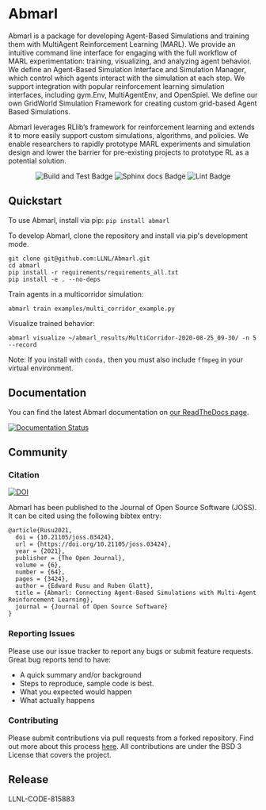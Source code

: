 # Abmarl

Abmarl is a package for developing Agent-Based Simulations and training them with
MultiAgent Reinforcement Learning (MARL). We provide an intuitive command line
interface for engaging with the full workflow of MARL experimentation: training,
visualizing, and analyzing agent behavior. We define an Agent-Based Simulation
Interface and Simulation Manager, which control which agents interact with the
simulation at each step. We support integration with popular reinforcement learning
simulation interfaces, including gym.Env, MultiAgentEnv, and OpenSpiel. We define
our own GridWorld Simulation Framework for creating custom grid-based Agent Based
Simulations.

Abmarl leverages RLlib’s framework for reinforcement learning and extends it to
more easily support custom simulations, algorithms, and policies. We enable researchers to rapidly
prototype MARL experiments and simulation design and lower the barrier for pre-existing
projects to prototype RL as a potential solution.

<p align="center">
  <img src="https://github.com/LLNL/Abmarl/actions/workflows/build-and-test.yml/badge.svg" alt="Build and Test Badge" />
  <img src="https://github.com/LLNL/Abmarl/actions/workflows/build-docs.yml/badge.svg" alt="Sphinx docs Badge" />
  <img src="https://github.com/LLNL/Abmarl/actions/workflows/lint.yml/badge.svg" alt="Lint Badge" />
</p>


## Quickstart

To use Abmarl, install via pip: `pip install abmarl`

To develop Abmarl, clone the repository and install via pip's development mode.

```
git clone git@github.com:LLNL/Abmarl.git
cd abmarl
pip install -r requirements/requirements_all.txt
pip install -e . --no-deps
```

Train agents in a multicorridor simulation:
```
abmarl train examples/multi_corridor_example.py
```

Visualize trained behavior:
```
abmarl visualize ~/abmarl_results/MultiCorridor-2020-08-25_09-30/ -n 5 --record
```

Note: If you install with `conda,` then you must also include `ffmpeg` in your
virtual environment.

## Documentation

You can find the latest Abmarl documentation on
[our ReadTheDocs page](https://abmarl.readthedocs.io/en/latest/index.html).

[![Documentation Status](https://readthedocs.org/projects/abmarl/badge/?version=latest)](https://abmarl.readthedocs.io/en/latest/?badge=latest)


## Community

### Citation

[![DOI](https://joss.theoj.org/papers/10.21105/joss.03424/status.svg)](https://doi.org/10.21105/joss.03424)

Abmarl has been published to the Journal of Open Source Software (JOSS). It can
be cited using the following bibtex entry:

```
@article{Rusu2021,
  doi = {10.21105/joss.03424},
  url = {https://doi.org/10.21105/joss.03424},
  year = {2021},
  publisher = {The Open Journal},
  volume = {6},
  number = {64},
  pages = {3424},
  author = {Edward Rusu and Ruben Glatt},
  title = {Abmarl: Connecting Agent-Based Simulations with Multi-Agent Reinforcement Learning},
  journal = {Journal of Open Source Software}
}
```

### Reporting Issues

Please use our issue tracker to report any bugs or submit feature requests. Great
bug reports tend to have:
- A quick summary and/or background
- Steps to reproduce, sample code is best.
- What you expected would happen
- What actually happens

### Contributing

Please submit contributions via pull requests from a forked repository. Find out
more about this process [here](https://guides.github.com/introduction/flow/index.html).
All contributions are under the BSD 3 License that covers the project.

## Release

LLNL-CODE-815883
